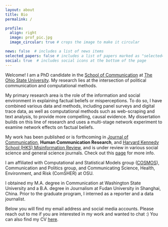 ```yaml
---
layout: about
title: Bio
permalink: /

profile:
  align: right
  image: prof_pic.jpg
  image_circular: true # crops the image to make it circular

news: false  # includes a list of news items
selected_papers: false # includes a list of papers marked as "selected={true}"
social: true  # includes social icons at the bottom of the page
---
```




Welcome! I am a PhD candidate in the [School of Communication](https://comm.osu.edu/ "School of Communication") at [The Ohio State University](https://www.osu.edu/ "The Ohio State University"). My research lies at the intersection of political communication and computational methods. 

My primary research area is the role of the information and social environment in explaining factual beliefs or misperceptions. To do so, I have combined various data and methods, including panel surveys and digital trace data, as well as computational methods such as web-scraping and text analysis, to provide more compelling, causal evidence. My dissertation builds on this line of research and uses a multi-stage network experiment to examine network effects on factual beliefs.

My work has been published or is forthcoming in [Journal of Communication](https://doi.org/10.1093/joc/jqad017 "Journal of Communication"), **Human Communication Research**, and [Harvard Kennedy School (HKS) Misinformation Review](https://doi.org/10.37016/mr-2020-59 "Harvard Kennedy School (HKS) Misinformation Review"), and is under review in various social science and general science journals. Check out this [page](https://qinlicomm.github.io/research/ "page") for more info.

I am affiliated with Computational and Statistical Models group ([COSMOS](https://osu-cosmos.group/ "COSMOS")),  Communication and Politics group, and Communicating Science, Health, Environment, and Risk (ComSHER) at OSU. 

I obtained my M.A. degree in Communication at Washington State University and a B.A. degree in Journalism at Fudan University in Shanghai, China. Prior to the graduate program, I interned as a reporter and a data journalist.

Below you will find my email address and social media accounts. Please reach out to me if you are interested in my work and wanted to chat :) You can also find my CV [here](https://qinlicomm.github.io/cv/ "here").
